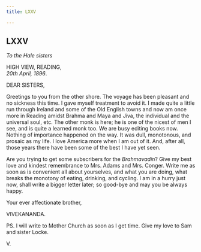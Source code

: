 ```yaml
---
title: LXXV

---
```





  

  
  
  
  


## LXXV

*To the Hale sisters*

HIGH VIEW, READING,  
*20th April, 1896*.

DEAR SISTERS,

Greetings to you from the other shore. The voyage has been pleasant and
no sickness this time. I gave myself treatment to avoid it. I made quite
a little run through Ireland and some of the Old English towns and now
am once more in Reading amidst Brahma and Maya and Jiva, the individual
and the universal soul, etc. The other monk is here; he is one of the
nicest of men I see, and is quite a learned monk too. We are busy
editing books now. Nothing of importance happened on the way. It was
dull, monotonous, and prosaic as my life. I love America more when I am
out of it. And, after all, those years there have been some of the best
I have yet seen.

Are you trying to get some subscribers for the *Brahmavadin*? Give my
best love and kindest remembrance to Mrs. Adams and Mrs. Conger. Write
me as soon as is convenient all about yourselves, and what you are
doing, what breaks the monotony of eating, drinking, and cycling. I am
in a hurry just now, shall write a bigger letter later; so good-bye and
may you be always happy. 

Your ever affectionate brother,

VIVEKANANDA.

  
PS. I will write to Mother Church as soon as I get time. Give my love to
Sam and sister Locke. 

V.


